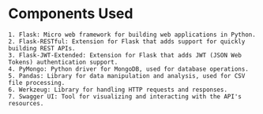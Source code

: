 # Components Used

    1. Flask: Micro web framework for building web applications in Python.
    2. Flask-RESTful: Extension for Flask that adds support for quickly building REST APIs.
    3. Flask-JWT-Extended: Extension for Flask that adds JWT (JSON Web Tokens) authentication support.
    4. PyMongo: Python driver for MongoDB, used for database operations.
    5. Pandas: Library for data manipulation and analysis, used for CSV file processing.
    6. Werkzeug: Library for handling HTTP requests and responses.
    7. Swagger UI: Tool for visualizing and interacting with the API's resources.
